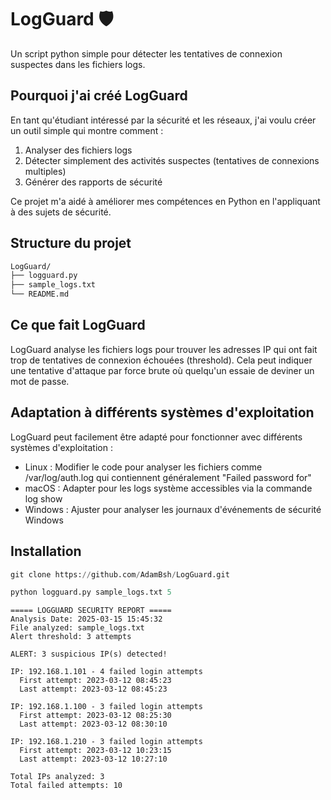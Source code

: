 # LogGuard 🛡️

Un script python simple pour détecter les tentatives de connexion suspectes dans les fichiers logs.

## Pourquoi j'ai créé LogGuard

En tant qu'étudiant intéressé par la sécurité et les réseaux, j'ai voulu créer un outil simple qui montre comment :

1. Analyser des fichiers logs
2. Détecter simplement des activités suspectes (tentatives de connexions multiples)
3. Générer des rapports de sécurité

Ce projet m'a aidé à améliorer mes compétences en Python en l'appliquant à des sujets de sécurité.

## Structure du projet

```bash
LogGuard/
├── logguard.py          
├── sample_logs.txt 
└── README.md            
```

## Ce que fait LogGuard

LogGuard analyse les fichiers logs pour trouver les adresses IP qui ont fait trop de tentatives de connexion échouées (threshold). Cela peut indiquer une tentative d'attaque par force brute où quelqu'un essaie de deviner un mot de passe.

## Adaptation à différents systèmes d'exploitation

LogGuard peut facilement être adapté pour fonctionner avec différents systèmes d'exploitation :

- Linux : Modifier le code pour analyser les fichiers comme /var/log/auth.log qui contiennent généralement "Failed password for"
- macOS : Adapter pour les logs système accessibles via la commande log show
- Windows : Ajuster pour analyser les journaux d'événements de sécurité Windows

## Installation

```python
git clone https://github.com/AdamBsh/LogGuard.git
```

```python
python logguard.py sample_logs.txt 5
```

```text
===== LOGGUARD SECURITY REPORT =====
Analysis Date: 2025-03-15 15:45:32
File analyzed: sample_logs.txt
Alert threshold: 3 attempts

ALERT: 3 suspicious IP(s) detected!

IP: 192.168.1.101 - 4 failed login attempts
  First attempt: 2023-03-12 08:45:23
  Last attempt: 2023-03-12 08:45:23

IP: 192.168.1.100 - 3 failed login attempts
  First attempt: 2023-03-12 08:25:30
  Last attempt: 2023-03-12 08:30:10

IP: 192.168.1.210 - 3 failed login attempts
  First attempt: 2023-03-12 10:23:15
  Last attempt: 2023-03-12 10:27:10

Total IPs analyzed: 3
Total failed attempts: 10
```